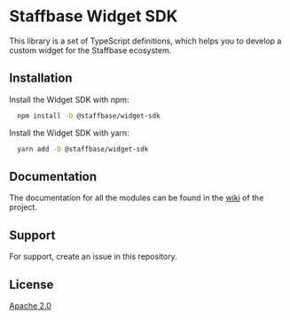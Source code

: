 
# Staffbase Widget SDK

This library is a set of TypeScript definitions, which helps you to develop a custom widget for the Staffbase ecosystem. 



## Installation 

Install the Widget SDK with npm:

```bash 
  npm install -D @staffbase/widget-sdk
```

Install the Widget SDK with yarn:

```bash 
  yarn add -D @staffbase/widget-sdk
```
    
## Documentation

The documentation for all the modules can be found in the [wiki](https://github.com/Staffbase/widget-sdk/wiki) of the project.

  
## Support

For support, create an issue in this repository.

  
## License

[Apache 2.0](https://choosealicense.com/licenses/apache-2.0/)

  
